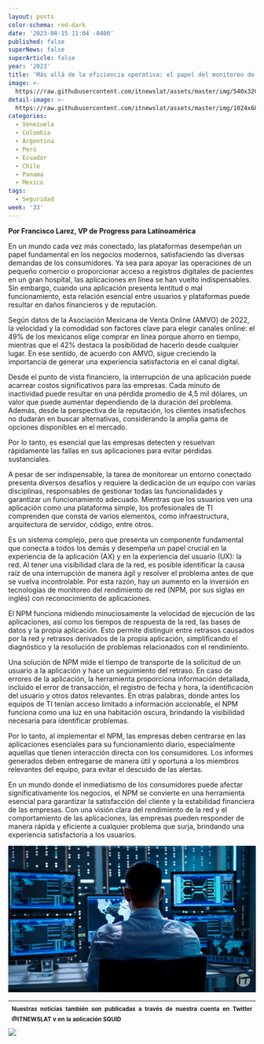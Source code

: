 ```yaml
---
layout: posts
color-schema: red-dark
date: '2023-08-15 11:04 -0400'
published: false
superNews: false
superArticle: false
year: '2023'
title: 'Más allá de la eficiencia operativa: el papel del monitoreo de redes'
image: >-
  https://raw.githubusercontent.com/itnewslat/assets/master/img/540x320/monitoreo-p.jpg
detail-image: >-
  https://raw.githubusercontent.com/itnewslat/assets/master/img/1024x680/monitoreo-g.jpg
categories:
  - Venezuela
  - Colombia
  - Argentina
  - Perú
  - Ecuador
  - Chile
  - Panama
  - Mexico
tags:
  - Seguridad
week: '33'
---
```

**Por Francisco Larez, VP de Progress para Latinoamérica**

En un mundo cada vez más conectado, las plataformas desempeñan un papel fundamental en los negocios modernos, satisfaciendo las diversas demandas de los consumidores. Ya sea para apoyar las operaciones de un pequeño comercio o proporcionar acceso a registros digitales de pacientes en un gran hospital, las aplicaciones en línea se han vuelto indispensables. Sin embargo, cuando una aplicación presenta lentitud o mal funcionamiento, esta relación esencial entre usuarios y plataformas puede resultar en daños financieros y de reputación.

Según datos de la Asociación Mexicana de Venta Online (AMVO) de 2022, la velocidad y la comodidad son factores clave para elegir canales online: el 49% de los mexicanos elige comprar en línea porque ahorro en tiempo, mientras que el 42% destaca la posibilidad de hacerlo desde cualquier lugar. En ese sentido, de acuerdo con AMVO, sigue creciendo la importancia de generar una experiencia satisfactoria en el canal digital.

Desde el punto de vista financiero, la interrupción de una aplicación puede acarrear costos significativos para las empresas. Cada minuto de inactividad puede resultar en una pérdida promedio de 4,5 mil dólares, un valor que puede aumentar dependiendo de la duración del problema. Además, desde la perspectiva de la reputación, los clientes insatisfechos no dudarán en buscar alternativas, considerando la amplia gama de opciones disponibles en el mercado.

Por lo tanto, es esencial que las empresas detecten y resuelvan rápidamente las fallas en sus aplicaciones para evitar pérdidas sustanciales.

A pesar de ser indispensable, la tarea de monitorear un entorno conectado presenta diversos desafíos y requiere la dedicación de un equipo con varias disciplinas, responsables de gestionar todas las funcionalidades y garantizar un funcionamiento adecuado. Mientras que los usuarios ven una aplicación como una plataforma simple, los profesionales de TI comprenden que consta de varios elementos, como infraestructura, arquitectura de servidor, código, entre otros.

Es un sistema complejo, pero que presenta un componente fundamental que conecta a todos los demás y desempeña un papel crucial en la experiencia de la aplicación (AX) y en la experiencia del usuario (UX): la red. Al tener una visibilidad clara de la red, es posible identificar la causa raíz de una interrupción de manera ágil y resolver el problema antes de que se vuelva incontrolable. Por esta razón, hay un aumento en la inversión en tecnologías de monitoreo del rendimiento de red (NPM, por sus siglas en inglés) con reconocimiento de aplicaciones.

El NPM funciona midiendo minuciosamente la velocidad de ejecución de las aplicaciones, así como los tiempos de respuesta de la red, las bases de datos y la propia aplicación. Esto permite distinguir entre retrasos causados por la red y retrasos derivados de la propia aplicación, simplificando el diagnóstico y la resolución de problemas relacionados con el rendimiento.

Una solución de NPM mide el tiempo de transporte de la solicitud de un usuario a la aplicación y hace un seguimiento del retraso. En caso de errores de la aplicación, la herramienta proporciona información detallada, incluido el error de transacción, el registro de fecha y hora, la identificación del usuario y otros datos relevantes. En otras palabras, donde antes los equipos de TI tenían acceso limitado a información accionable, el NPM funciona como una luz en una habitación oscura, brindando la visibilidad necesaria para identificar problemas.

Por lo tanto, al implementar el NPM, las empresas deben centrarse en las aplicaciones esenciales para su funcionamiento diario, especialmente aquellas que tienen interacción directa con los consumidores. Los informes generados deben entregarse de manera útil y oportuna a los miembros relevantes del equipo, para evitar el descuido de las alertas.

En un mundo donde el inmediatismo de los consumidores puede afectar significativamente los negocios, el NPM se convierte en una herramienta esencial para garantizar la satisfacción del cliente y la estabilidad financiera de las empresas. Con una visión clara del rendimiento de la red y el comportamiento de las aplicaciones, las empresas pueden responder de manera rápida y eficiente a cualquier problema que surja, brindando una experiencia satisfactoria a los usuarios.

![](https://raw.githubusercontent.com/itnewslat/assets/master/img/540x320/monitoreo-p.jpg)

<table style="height: 42px;" width="569">
<tbody>
<tr>
<td style="text-align: justify;"><sub><strong>Nuestras noticias también son publicadas a través de nuestra cuenta en Twitter <a href="https://twitter.com/itnewslat?lang=es">@ITNEWSLAT</a> y en la aplicación <a href="https://squidapp.co/en/">SQUID</a></strong></sub></td>
</tr>
</tbody>
</table>

<img src="https://tracker.metricool.com/c3po.jpg?hash=56f88a41e39ab42c063cc51676587a04"/>